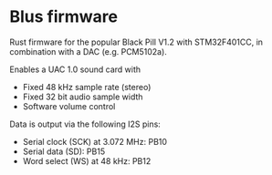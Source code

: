 # Blus firmware

Rust firmware for the popular Black Pill V1.2 with STM32F401CC, in combination with a DAC (e.g. PCM5102a).

Enables a UAC 1.0 sound card with
- Fixed 48 kHz sample rate (stereo)
- Fixed 32 bit audio sample width
- Software volume control

Data is output via the following I2S pins:
- Serial clock (SCK) at 3.072 MHz: PB10
- Serial data (SD): PB15
- Word select (WS) at 48 kHz: PB12
